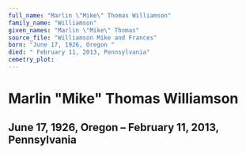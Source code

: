 ```yaml
---
full_name: "Marlin \"Mike\" Thomas Williamson"
family_name: "Williamson"
given_names: "Marlin \"Mike\" Thomas"
source_file: "Williamson Mike and Frances"
born: "June 17, 1926, Oregon "
died: " February 11, 2013, Pennsylvania"
cemetry_plot: 
---
```

# Marlin "Mike" Thomas Williamson

## June 17, 1926, Oregon – February 11, 2013, Pennsylvania

